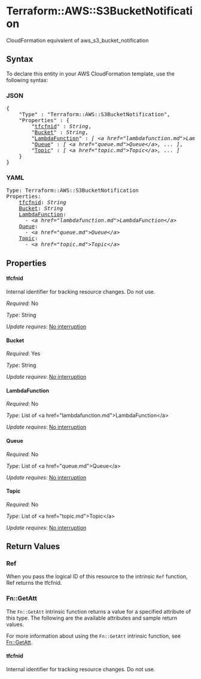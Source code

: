 # Terraform::AWS::S3BucketNotification

CloudFormation equivalent of aws_s3_bucket_notification

## Syntax

To declare this entity in your AWS CloudFormation template, use the following syntax:

### JSON

<pre>
{
    "Type" : "Terraform::AWS::S3BucketNotification",
    "Properties" : {
        "<a href="#tfcfnid" title="tfcfnid">tfcfnid</a>" : <i>String</i>,
        "<a href="#bucket" title="Bucket">Bucket</a>" : <i>String</i>,
        "<a href="#lambdafunction" title="LambdaFunction">LambdaFunction</a>" : <i>[ &lt;a href=&#34;lambdafunction.md&#34;&gt;LambdaFunction&lt;/a&gt;, ... ]</i>,
        "<a href="#queue" title="Queue">Queue</a>" : <i>[ &lt;a href=&#34;queue.md&#34;&gt;Queue&lt;/a&gt;, ... ]</i>,
        "<a href="#topic" title="Topic">Topic</a>" : <i>[ &lt;a href=&#34;topic.md&#34;&gt;Topic&lt;/a&gt;, ... ]</i>
    }
}
</pre>

### YAML

<pre>
Type: Terraform::AWS::S3BucketNotification
Properties:
    <a href="#tfcfnid" title="tfcfnid">tfcfnid</a>: <i>String</i>
    <a href="#bucket" title="Bucket">Bucket</a>: <i>String</i>
    <a href="#lambdafunction" title="LambdaFunction">LambdaFunction</a>: <i>
      - &lt;a href=&#34;lambdafunction.md&#34;&gt;LambdaFunction&lt;/a&gt;</i>
    <a href="#queue" title="Queue">Queue</a>: <i>
      - &lt;a href=&#34;queue.md&#34;&gt;Queue&lt;/a&gt;</i>
    <a href="#topic" title="Topic">Topic</a>: <i>
      - &lt;a href=&#34;topic.md&#34;&gt;Topic&lt;/a&gt;</i>
</pre>

## Properties

#### tfcfnid

Internal identifier for tracking resource changes. Do not use.

_Required_: No

_Type_: String

_Update requires_: [No interruption](https://docs.aws.amazon.com/AWSCloudFormation/latest/UserGuide/using-cfn-updating-stacks-update-behaviors.html#update-no-interrupt)

#### Bucket

_Required_: Yes

_Type_: String

_Update requires_: [No interruption](https://docs.aws.amazon.com/AWSCloudFormation/latest/UserGuide/using-cfn-updating-stacks-update-behaviors.html#update-no-interrupt)

#### LambdaFunction

_Required_: No

_Type_: List of &lt;a href=&#34;lambdafunction.md&#34;&gt;LambdaFunction&lt;/a&gt;

_Update requires_: [No interruption](https://docs.aws.amazon.com/AWSCloudFormation/latest/UserGuide/using-cfn-updating-stacks-update-behaviors.html#update-no-interrupt)

#### Queue

_Required_: No

_Type_: List of &lt;a href=&#34;queue.md&#34;&gt;Queue&lt;/a&gt;

_Update requires_: [No interruption](https://docs.aws.amazon.com/AWSCloudFormation/latest/UserGuide/using-cfn-updating-stacks-update-behaviors.html#update-no-interrupt)

#### Topic

_Required_: No

_Type_: List of &lt;a href=&#34;topic.md&#34;&gt;Topic&lt;/a&gt;

_Update requires_: [No interruption](https://docs.aws.amazon.com/AWSCloudFormation/latest/UserGuide/using-cfn-updating-stacks-update-behaviors.html#update-no-interrupt)

## Return Values

### Ref

When you pass the logical ID of this resource to the intrinsic `Ref` function, Ref returns the tfcfnid.

### Fn::GetAtt

The `Fn::GetAtt` intrinsic function returns a value for a specified attribute of this type. The following are the available attributes and sample return values.

For more information about using the `Fn::GetAtt` intrinsic function, see [Fn::GetAtt](https://docs.aws.amazon.com/AWSCloudFormation/latest/UserGuide/intrinsic-function-reference-getatt.html).

#### tfcfnid

Internal identifier for tracking resource changes. Do not use.


